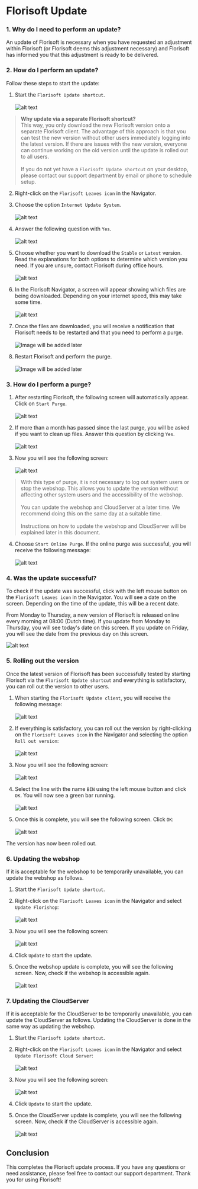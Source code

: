 # Florisoft Update

### 1. Why do I need to perform an update?
An update of Florisoft is necessary when you have requested an adjustment within Florisoft (or Florisoft deems this adjustment necessary) and Florisoft has informed you that this adjustment is ready to be delivered.

### 2. How do I perform an update?
Follow these steps to start the update:

1. Start the `Florisoft Update shortcut`.<br><br>
![alt text](Media/image.png)

> **Why update via a separate Florisoft shortcut?**<br>
This way, you only download the new Florisoft version onto a separate Florisoft client. The advantage of this approach is that you can test the new version without other users immediately logging into the latest version. If there are issues with the new version, everyone can continue working on the old version until the update is rolled out to all users.
<br><br>
If you do not yet have a `Florisoft Update shortcut` on your desktop, please contact our support department by email or phone to schedule setup.

2. Right-click on the `Florisoft Leaves icon` in the Navigator.

3. Choose the option `Internet Update System`.<br><br>
![alt text](Media/image-1.png)

4. Answer the following question with `Yes`.<br><br>
![alt text](Media/image-2.png)

5. Choose whether you want to download the `Stable` or `Latest` version. Read the explanations for both options to determine which version you need. If you are unsure, contact Florisoft during office hours.<br><br>
![alt text](Media/image-3.png)

6. In the Florisoft Navigator, a screen will appear showing which files are being downloaded. Depending on your internet speed, this may take some time.<br><br>
![alt text](Media/image-20.png)

7. Once the files are downloaded, you will receive a notification that Florisoft needs to be restarted and that you need to perform a purge.<br><br>
![Image will be added later](Media/#)

8. Restart Florisoft and perform the purge.<br><br>
![Image will be added later](Media/#)

### 3. How do I perform a purge?

1. After restarting Florisoft, the following screen will automatically appear. Click on `Start Purge`.<br><br>
![alt text](Media/image-4.png)

2. If more than a month has passed since the last purge, you will be asked if you want to clean up files. Answer this question by clicking `Yes`.<br><br>
![alt text](Media/image-5.png)

3. Now you will see the following screen:<br><br>
![alt text](Media/image-6.png)

> With this type of purge, it is not necessary to log out system users or stop the webshop. This allows you to update the version without affecting other system users and the accessibility of the webshop.<br><br>
You can update the webshop and CloudServer at a later time. We recommend doing this on the same day at a suitable time.<br><br>
Instructions on how to update the webshop and CloudServer will be explained later in this document.

4. Choose `Start Online Purge`. If the online purge was successful, you will receive the following message:<br><br>
![alt text](Media/image-7.png)

### 4. Was the update successful?
To check if the update was successful, click with the left mouse button on the `Florisoft Leaves icon` in the Navigator. You will see a date on the screen. Depending on the time of the update, this will be a recent date.

From Monday to Thursday, a new version of Florisoft is released online every morning at 08:00 (Dutch time). If you update from Monday to Thursday, you will see today's date on this screen. If you update on Friday, you will see the date from the previous day on this screen.

![alt text](Media/image-8.png)

### 5. Rolling out the version

Once the latest version of Florisoft has been successfully tested by starting Florisoft via the `Florisoft Update shortcut` and everything is satisfactory, you can roll out the version to other users.

1. When starting the `Florisoft Update client`, you will receive the following message:<br><br>
![alt text](Media/image-9.png)

2. If everything is satisfactory, you can roll out the version by right-clicking on the `Florisoft Leaves icon` in the Navigator and selecting the option `Roll out version`:<br><br>
![alt text](Media/image-10.png)

3. Now you will see the following screen:<br><br>
![alt text](Media/image-11.png)

4. Select the line with the name `BIN` using the left mouse button and click `OK`. You will now see a green bar running.<br><br>
![alt text](Media/image-12.png)

5. Once this is complete, you will see the following screen. Click `OK`:<br><br>
![alt text](Media/image-13.png)

The version has now been rolled out.

### 6. Updating the webshop

If it is acceptable for the webshop to be temporarily unavailable, you can update the webshop as follows.

1. Start the `Florisoft Update shortcut`.

2. Right-click on the `Florisoft Leaves icon` in the Navigator and select `Update Florishop`:<br><br>
![alt text](Media/image-14.png)

3. Now you will see the following screen:<br><br>
![alt text](Media/image-15.png)

4. Click `Update` to start the update.

5. Once the webshop update is complete, you will see the following screen. Now, check if the webshop is accessible again.<br><br>
![alt text](Media/image-16.png)

### 7. Updating the CloudServer

If it is acceptable for the CloudServer to be temporarily unavailable, you can update the CloudServer as follows. Updating the CloudServer is done in the same way as updating the webshop.

1. Start the `Florisoft Update shortcut`.
   
2. Right-click on the `Florisoft Leaves icon` in the Navigator and select `Update Florisoft Cloud Server`:<br><br>
![alt text](Media/image-17.png)

3. Now you will see the following screen:<br><br>
![alt text](Media/image-18.png)

4. Click `Update` to start the update.

5. Once the CloudServer update is complete, you will see the following screen. Now, check if the CloudServer is accessible again.<br><br>
![alt text](Media/image-19.png)

## Conclusion

This completes the Florisoft update process. If you have any questions or need assistance, please feel free to contact our support department. Thank you for using Florisoft!